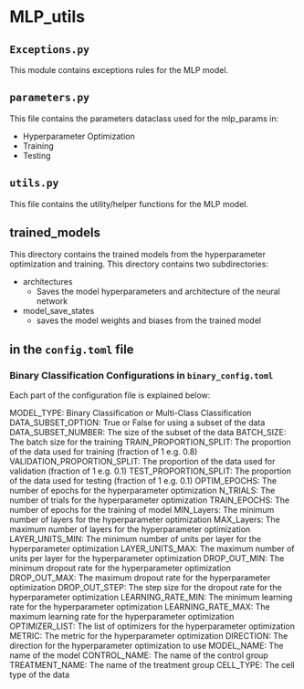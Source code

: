# MLP_utils
## `Exceptions.py`
This module contains exceptions rules for the MLP model.

## `parameters.py`
This file contains the parameters dataclass used for the mlp_params in:
* Hyperparameter Optimization
* Training
* Testing

## `utils.py`
This file contains the utility/helper functions for the MLP model.

## trained_models
This directory contains the trained models from the hyperparameter optimization and training.
This directory contains two subdirectories:
* architectures
    * Saves the model hyperparameters and architecture of the neural network
* model_save_states
    * saves the model weights and biases from the trained model

## in the `config.toml` file
### Binary Classification Configurations in `binary_config.toml`

Each part of the configuration file is explained below:

MODEL_TYPE: Binary Classification or Multi-Class Classification
DATA_SUBSET_OPTION: True or False for using a subset of the data
DATA_SUBSET_NUMBER: The size of the subset of the data
BATCH_SIZE: The batch size for the training
TRAIN_PROPORTION_SPLIT: The proportion of the data used for training (fraction of 1 e.g. 0.8)
VALIDATION_PROPORTION_SPLIT: The proportion of the data used for validation (fraction of 1 e.g. 0.1)
TEST_PROPORTION_SPLIT: The proportion of the data used for testing (fraction of 1 e.g. 0.1)
OPTIM_EPOCHS: The number of epochs for the hyperparameter optimization
N_TRIALS: The number of trials for the hyperparameter optimization
TRAIN_EPOCHS: The number of epochs for the training of model
MIN_Layers: The minimum number of layers for the hyperparameter optimization
MAX_Layers: The maximum number of layers for the hyperparameter optimization
LAYER_UNITS_MIN: The minimum number of units per layer for the hyperparameter optimization
LAYER_UNITS_MAX: The maximum number of units per layer for the hyperparameter optimization
DROP_OUT_MIN: The minimum dropout rate for the hyperparameter optimization
DROP_OUT_MAX: The maximum dropout rate for the hyperparameter optimization
DROP_OUT_STEP: The step size for the dropout rate for the hyperparameter optimization
LEARNING_RATE_MIN: The minimum learning rate for the hyperparameter optimization
LEARNING_RATE_MAX: The maximum learning rate for the hyperparameter optimization
OPTIMIZER_LIST: The list of optimizers for the hyperparameter optimization
METRIC: The metric for the hyperparameter optimization
DIRECTION: The direction for the hyperparameter optimization to use
MODEL_NAME: The name of the model
CONTROL_NAME: The name of the control group
TREATMENT_NAME: The name of the treatment group
CELL_TYPE: The cell type of the data

